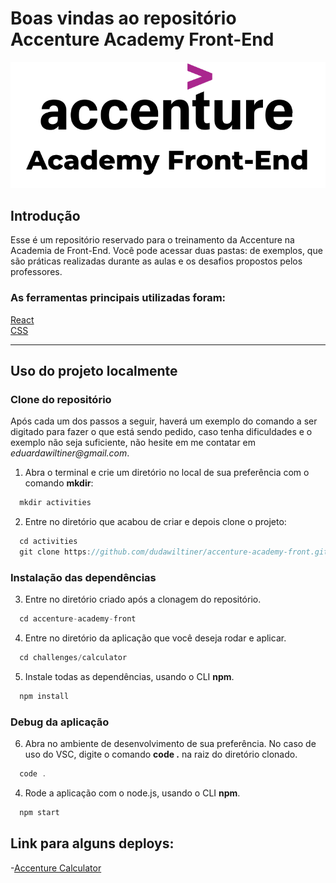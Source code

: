 
# Boas vindas ao repositório Accenture Academy Front-End

<div align="center">
  <img src="./images/academy.svg" margin="10px" width="700" alt="logo"/>
</div>

## Introdução

Esse é um repositório reservado para o treinamento da Accenture na Academia de Front-End. Você pode acessar duas pastas: de exemplos, que são práticas realizadas durante as aulas e os desafios propostos pelos professores.

### As ferramentas principais utilizadas foram:


[React](https://reactjs.org/)<br>
[CSS](https://developer.mozilla.org/en-US/docs/Web/CSS)<br>

---

## Uso do projeto localmente

### Clone do repositório

Após cada um dos passos a seguir, haverá um exemplo do comando a ser digitado para fazer o que está sendo pedido, caso tenha dificuldades e o exemplo não seja suficiente, não hesite em me contatar em _eduardawiltiner@gmail.com_.

1. Abra o terminal e crie um diretório no local de sua preferência com o comando **mkdir**:
```javascript
  mkdir activities
```

2. Entre no diretório que acabou de criar e depois clone o projeto:
```javascript
  cd activities
  git clone https://github.com/dudawiltiner/accenture-academy-front.git
```

### Instalação das dependências

3. Entre no diretório criado após a clonagem do repositório.
```javascript
  cd accenture-academy-front
```

4. Entre no diretório da aplicação que você deseja rodar e aplicar.
```javascript
  cd challenges/calculator
```

5. Instale todas as dependências, usando o CLI **npm**.
```javascript
  npm install
```
### Debug da aplicação

6. Abra no ambiente de desenvolvimento de sua preferência. No caso de uso do VSC, digite o comando **code .** na raiz do diretório clonado.
```javascript
  code .
```

4. Rode a aplicação com o node.js, usando o CLI **npm**.
```javascript
  npm start
```

## Link para alguns deploys:

-[Accenture Calculator](https://dudawiltiner.github.io/accenture-calculator/)


